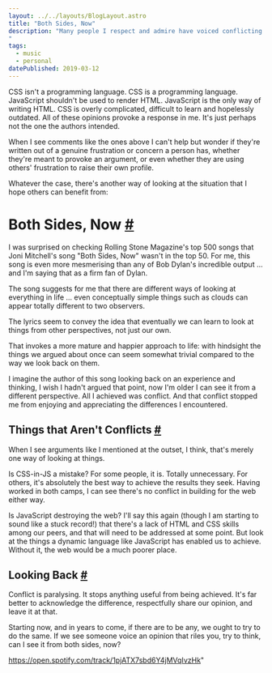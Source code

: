 ```yaml
---
layout: ../../layouts/BlogLayout.astro
title: "Both Sides, Now"
description: "Many people I respect and admire have voiced conflicting opinions on their blogs and Twitter recently. I wanted to reply in general with reference to a song that pops into my head every time I hear those conflicting opinions being discussed.
"
tags: 
  - music
  - personal
datePublished: 2019-03-12
---
```

CSS isn't a programming language. CSS is a programming language. JavaScript shouldn't be used to render HTML. JavaScript is the only way of writing HTML. CSS is overly complicated, difficult to learn and hopelessly outdated. All of these opinions provoke a response in me. It's just perhaps not the one the authors intended.

When I see comments like the ones above I can't help but wonder if they're written out of a genuine frustration or concern a person has, whether they're meant to provoke an argument, or even whether they are using others' frustration to raise their own profile.

Whatever the case, there's another way of looking at the situation that I hope others can benefit from:

# Both Sides, Now [#](https://deliciousreverie.co.uk/posts/both-sides-now/#both-sides-now)

I was surprised on checking Rolling Stone Magazine's top 500 songs that Joni Mitchell's song "Both Sides, Now" wasn't in the top 50. For me, this song is even more mesmerising than any of Bob Dylan's incredible output ... and I'm saying that as a firm fan of Dylan.

The song suggests for me that there are different ways of looking at everything in life ... even conceptually simple things such as clouds can appear totally different to two observers.

The lyrics seem to convey the idea that eventually we can learn to look at things from other perspectives, not just our own.

That invokes a more mature and happier approach to life: with hindsight the things we argued about once can seem somewhat trivial compared to the way we look back on them.

I imagine the author of this song looking back on an experience and thinking, I wish I hadn't argued that point, now I'm older I can see it from a different perspective. All I achieved was conflict. And that conflict stopped me from enjoying and appreciating the differences I encountered.

## Things that Aren't Conflicts [#](https://deliciousreverie.co.uk/posts/both-sides-now/#things-that-aren't-conflicts)

When I see arguments like I mentioned at the outset, I think, that's merely one way of looking at things.

Is CSS-in-JS a mistake? For some people, it is. Totally unnecessary. For others, it's absolutely the best way to achieve the results they seek. Having worked in both camps, I can see there's no conflict in building for the web either way.

Is JavaScript destroying the web? I'll say this again (though I am starting to sound like a stuck record!) that there's a lack of HTML and CSS skills among our peers, and that will need to be addressed at some point. But look at the things a dynamic language like JavaScript has enabled us to achieve. Without it, the web would be a much poorer place.

## Looking Back [#](https://deliciousreverie.co.uk/posts/both-sides-now/#looking-back)

Conflict is paralysing. It stops anything useful from being achieved. It's far better to acknowledge the difference, respectfully share our opinion, and leave it at that.

Starting now, and in years to come, if there are to be any, we ought to try to do the same. If we see someone voice an opinion that riles you, try to think, can I see it from both sides, now?

https://open.spotify.com/track/1pjATX7sbd6Y4jMVqIvzHk"